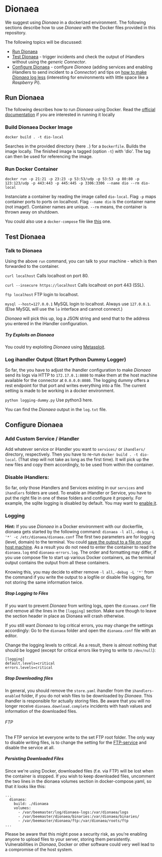 # Dionaea

We suggest using *Dionaea* in a dockerized environment. The following sections describe how to use *Dionaea* with the Docker files provided in this repository.

The following topics will be discussed:
* [Run Dionaea](#run-dionaea)
* [Test Dionaea](#rest-dionaea) - trigger incidents and check the output of iHandlers without using the *generic Connector*.
* [Configure Dionaea](#configure-dionaea) - configure *Dionaea* (adding services and enabling iHandlers to send incident to a *Connector*) and tips on [how to make *Dionaea* log less](#logging) (interesting for environments with little space like a *Raspberry Pi*).


## Run Dionaea
The following describes how to run *Dionaea* using Docker. Read the [official documentation](http://dionaea.readthedocs.io/en/latest/installation.html) if you are interested in running it locally

### Build Dionaea Docker Image
```docker build . -t dio-local```

Searches in the provided directory (here ```.```) for a ```Dockerfile```. Builds the image locally. The finished image is tagged (option ```-t```) with 'dio'. The tag can then be used for referencing the image.

### Run Docker Container

```docker run -p 21:21 -p 23:23 -p 53:53/udp -p 53:53 -p 80:80 -p 123:123/udp -p 443:443 -p 445:445 -p 3306:3306 --name dio --rm dio-local```

Instanciate a container by reading the image called ```dio-local```. Flag ```-p``` maps container ports to ports on localhost. Flag ```--name dio``` is the container name (not image!). Container names are unique. ```--rm``` means, the container is thrown away on shutdown.

You could also use a `docker-compose` file like [this](connector#with-docker) one.


## Test Dionaea

### Talk to Dionaea

Using the above `run` command, you can talk to your machine - which is then forwarded to the container.

```curl localhost```
Calls localhost on port 80.

```curl --insecure https://localhost```
Calls localhost on port 443 (SSL).

```ftp localhost```
FTP login to localhost.

```mysql --host=127.0.0.1```
MySQL login to localhost. Always use `127.0.0.1`. (Else MySQL will use the `lo` interface and cannot connect.)

*Dionaea* will pick this up, log a JSON string and send that to the address you entered in the iHandler configuration.

##### Try Exploits on Dionaea

You could try exploiting *Dionaea* using [Metasploit](/METASPLOIT.md).

### Log ihandler Output (Start Python Dummy Logger)
So far, the you have to adjust the ihandler configuration to make *Dionaea* send its logs via HTTP to `172.17.0.1:8080` to make them at the host machine available for the connector at `0.0.0.0:8080`. The logging dummy offers a rest endpoint for that port and writes everything into a file.
The current setting is made to be working in a docker environment.

```python logging-dummy.py```
Use python3 here.

You can find the *Dionaea* output in the `log.txt` file.


## Configure Dionaea
### Add Custom Service / iHandler

Add whatever service or iHandler you want to ```services/``` or ```ihandlers/``` directory, respectively. 
Then you have to re-run ```docker build . -t dio-local```. (That step will not take as long as the first time). 
It will pick up the new files and copy them accordingly, to be used from within the container.

### Disable iHandlers:
So far, only those iHandlers and Services existing in our `services` and `ihandlers` folders are used.
To enable an iHandler or Service, you have to put the right file in one of these folders and configure it properly.
For example, the sqlite logging is disabled by default. You may want to [enable it](http://dionaea.readthedocs.io/en/latest/ihandler/log_sqlite.html).

### Logging

**Hint:** If you use *Dionaea* in a Docker environment with our dockerfile,
dionaea gets started by the following command:
`dionaea -l all,-debug -L '*' -c /etc/dionaea/dionaea.conf`
The first two parameters are for logging (level, domain) to the terminal.
You could [save the output to a file on your host machine](https://git.informatik.uni-hamburg.de/iss/mp-ids/blob/master/server/milestone-deployments/dio-connector-bro-up.sh). 
As a result you do not need to enter the container to read the
`dionaea.log` end `dionaea-errors.log`. The order and formatting may differ, if
you use compose file to start up various Docker containers, as the terminal
output contains the output from all these containers.

Knowing this, you may decide to either remove `-l all,-debug -L '*'` from the 
command if you write the output to a logfile or disable file logging, for not
storing the same information twice.

##### Stop Logging to Files
If you want to prevent *Dionaea* from writing logs, 
open the `dionaea.conf` file and remove all the lines in the `[logging]` section.
Make sure though to leave the section header in place as Dionaea will crash otherwise.

If you still want *Dionaea* to log critical errors, you may change the settings accordingly:
Go to the `dionaea` folder and open the `dionaea.conf` file with an editor.

Change the logging levels to critical. As a result, there is almost nothing that
should be logged (except for critical errors like trying to write to `/dev/null`):
```
[logging]
default.levels=critical
errors.levels=critical
```

##### Stop Downloading files
In general, you should remove the `store.yaml` ihandler from the
`ihandlers-enabled` folder, if you do not wish files to be downloaded by
*Dionaea*. This ihandler is responsible for actually storing files.
Be aware that you will no longer receive `dionaea.download.complete`
incidents with hash values and information of the downloaded files.

###### FTP
The FTP service let everyone write to the set FTP root folder. The only way to
disable writing files, is to change the setting for the [FTP-service](dionaea/services/ftp.yaml)
and disable the service at all.

##### Persisting Downloaded Files 
Since we're using Docker, downloaded files (f.e. via FTP) will be lost when the container is stopped. 
If you wish to keep downloaded files, uncomment the two lines in the dionaea volumes section in 
docker-compose.yaml, so that it looks like this: 
```
...
  dionaea:
    build: ./dionaea
    volumes:
      - /var/beemaster/log/dionaea-logs:/var/dionaea/logs
      - /var/beemaster/dionaea/binaries:/var/dionaea/binaries/
      - /var/beemaster/dionaea/ftp:/var/dionaea/roots/ftp
...
```
Please be aware that this might pose a security risk, as you're enabling anyone to upload files
to your server, storing them persistently. Vulnerabilities in *Dionaea*, Docker or other software could
very well lead to a compromise of the host system.
